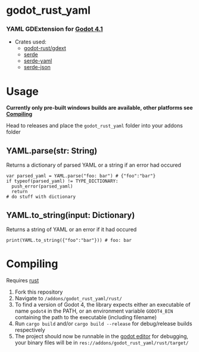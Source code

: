 # godot_rust_yaml

### YAML GDExtension for [Godot 4.1](https://github.com/godotengine/godot)

- Crates used:
  - [godot-rust/gdext](https://github.com/godot-rust/gdext)
  - [serde](https://github.com/serde-rs/serde)
  - [serde-yaml](https://github.com/dtolnay/serde-yaml)
  - [serde-json](https://github.com/serde-rs/json)

# Usage

**Currently only pre-built windows builds are available, other platforms see [Compiling](#Compiling)**

Head to releases and place the `godot_rust_yaml` folder into your addons folder

## YAML.parse(str: String)

Returns a dictionary of parsed YAML or a string if an error had occured

```gdscript
var parsed_yaml = YAML.parse("foo: bar") # {"foo":"bar"}
if typeof(parsed_yaml) != TYPE_DICTIONARY:
  push_error(parsed_yaml)
  return
# do stuff with dictionary
```

## YAML.to_string(input: Dictionary)

Returns a string of YAML or an error if it had occured

```gdscript
print(YAML.to_string({"foo":"bar"})) # foo: bar
```

# Compiling

Requires [rust](https://www.rust-lang.org/tools/install)

1. Fork this repository
2. Navigate to `/addons/godot_rust_yaml/rust/`
3. To find a version of Godot 4, the library expects either an executable of name `godot4` in the PATH, or an environment variable `GODOT4_BIN` containing the path to the executable (including filename)
4. Run `cargo build` and/or `cargo build --release` for debug/release builds respectively
5. The project should now be runnable in the [godot editor](https://godotengine.org/download/) for debugging, your binary files will be in `res://addons/godot_rust_yaml/rust/target/`
